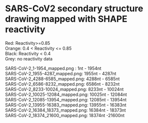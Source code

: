 # SARS-CoV2 secondary structure drawing mapped with SHAPE reactivity

Red: Reactivity>=0.85  
Orange:  0.4 < Reactivity <= 0.85  
Black: Reactivity < 0.4  
Grey: no reactivity data  

SARS-CoV-2_1-1954_mapped.png :   1nt - 1954nt  
SARS-CoV-2_1955-4287_mapped.png: 1955nt - 4287nt  
SARS-CoV-2_4288-6585_mapped.png: 4288nt - 6585nt  
SARS-CoV-2_6586-8232_mapped.png: 6586nt - 8232nt  
SARS-CoV-2_8233-10024_mapped.png: 8233nt - 10024nt  
SARS-CoV-2_10025-12084_mapped.png: 10025nt - 12084nt  
SARS-CoV-2_12085-13954_mapped.png: 12085nt - 13954nt  
SARS-CoV-2_13955-16383_mapped.png: 13955nt - 16383nt  
SARS-CoV-2_16384_18373_mapped.png: 16384nt - 18373nt  
SARS-CoV-2_18374_21600_mapped.png: 18374nt -21600nt  

